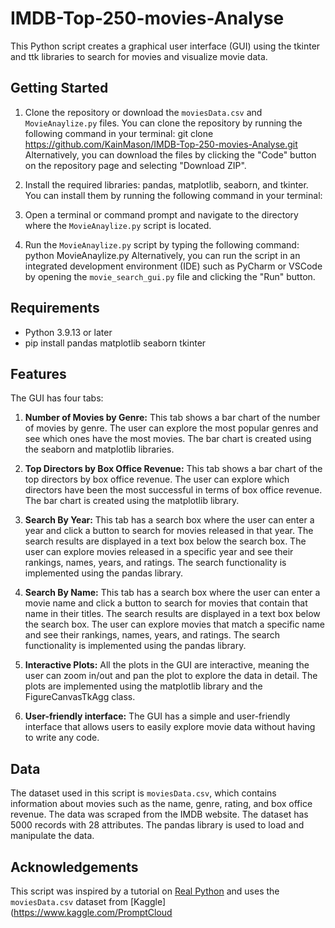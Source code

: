 # IMDB-Top-250-movies-Analyse

This Python script creates a graphical user interface (GUI) using the tkinter and ttk libraries to search for movies and visualize movie data.

## Getting Started

1. Clone the repository or download the `moviesData.csv` and `MovieAnaylize.py` files. You can clone the repository by running the following command in your terminal:
git clone <https://github.com/KainMason/IMDB-Top-250-movies-Analyse.git>
Alternatively, you can download the files by clicking the "Code" button on the repository page and selecting "Download ZIP".
2. Install the required libraries: pandas, matplotlib, seaborn, and tkinter. You can install them by running the following command in your terminal:

3. Open a terminal or command prompt and navigate to the directory where the `MovieAnaylize.py` script is located.
4. Run the `MovieAnaylize.py` script by typing the following command:
python MovieAnaylize.py
Alternatively, you can run the script in an integrated development environment (IDE) such as PyCharm or VSCode by opening the `movie_search_gui.py` file and clicking the "Run" button.

## Requirements

- Python 3.9.13 or later
- pip install pandas matplotlib seaborn tkinter

## Features

The GUI has four tabs:

1. **Number of Movies by Genre:** This tab shows a bar chart of the number of movies by genre. The user can explore the most popular genres and see which ones have the most movies. The bar chart is created using the seaborn and matplotlib libraries.

2. **Top Directors by Box Office Revenue:** This tab shows a bar chart of the top directors by box office revenue. The user can explore which directors have been the most successful in terms of box office revenue. The bar chart is created using the matplotlib library.

3. **Search By Year:** This tab has a search box where the user can enter a year and click a button to search for movies released in that year. The search results are displayed in a text box below the search box. The user can explore movies released in a specific year and see their rankings, names, years, and ratings. The search functionality is implemented using the pandas library.

4. **Search By Name:** This tab has a search box where the user can enter a movie name and click a button to search for movies that contain that name in their titles. The search results are displayed in a text box below the search box. The user can explore movies that match a specific name and see their rankings, names, years, and ratings. The search functionality is implemented using the pandas library.

5. **Interactive Plots:** All the plots in the GUI are interactive, meaning the user can zoom in/out and pan the plot to explore the data in detail. The plots are implemented using the matplotlib library and the FigureCanvasTkAgg class.

6. **User-friendly interface:** The GUI has a simple and user-friendly interface that allows users to easily explore movie data without having to write any code.

## Data

The dataset used in this script is `moviesData.csv`, which contains information about movies such as the name, genre, rating, and box office revenue. The data was scraped from the IMDB website. The dataset has 5000 records with 28 attributes. The pandas library is used to load and manipulate the data.

## Acknowledgements

This script was inspired by a tutorial on [Real Python](https://realpython.com/python-gui-tkinter/) and uses the `moviesData.csv` dataset from [Kaggle](https://www.kaggle.com/PromptCloud
